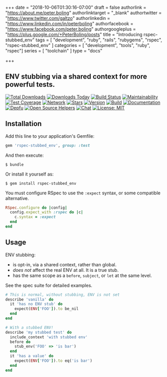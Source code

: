 +++
date = "2018-10-06T01:30:16-07:00"
draft = false
authorlink = "https://about.me/peter.boling"
authorlinktarget = "_blank"
authortwitter = "https://www.twitter.com/galtzo"
authorlinkedin = "https://www.linkedin.com/in/peterboling"
authorfacebook = "https://www.facebook.com/peter.boling"
authorgoogleplus = "https://plus.google.com/+PeterBoling/posts"
title = "Introducing rspec-stubbed_env"
tags = [ "development", "ruby", "rails", "rubygems", "rspec", "rspec-stubbed_env" ]
categories = [ "development", "tools", "ruby", "rspec"]
series = [ "toolchain" ]
type = "docs"

+++

## ENV stubbing via a shared context for more powerful tests.

[![Total Downloads](https://img.shields.io/gem/rt/rspec-stubbed_env.svg)](https://github.com/pboling/rspec-stubbed_env)
[![Downloads Today](https://img.shields.io/gem/rd/rspec-stubbed_env.svg)](https://github.com/pboling/rspec-stubbed_env)
[![Build Status](https://travis-ci.org/pboling/rspec-stubbed_env.svg?branch=master)](https://travis-ci.org/pboling/rspec-stubbed_env)
[![Maintainability](https://api.codeclimate.com/v1/badges/07a1d53634c61154efae/maintainability)](https://codeclimate.com/github/pboling/rspec-stubbed_env/maintainability)
[![Test Coverage](https://api.codeclimate.com/v1/badges/07a1d53634c61154efae/test_coverage)](https://codeclimate.com/github/pboling/rspec-stubbed_env/test_coverage)
[![Network](https://img.shields.io/github/forks/pboling/rspec-stubbed_env.svg?style=social)](https://github.com/pboling/rspec-stubbed_env/network)
[![Stars](https://img.shields.io/github/stars/pboling/rspec-stubbed_env.svg?style=social)](https://github.com/pboling/rspec-stubbed_env/stargazers)
[![Version](https://img.shields.io/gem/v/rspec-stubbed_env.svg)](https://rubygems.org/gems/rspec-stubbed_env)
[![Build](https://img.shields.io/travis/pboling/rspec-stubbed_env.svg)](https://travis-ci.org/pboling/rspec-stubbed_env)
[![Documentation](http://inch-ci.org/github/pboling/rspec-stubbed_env.svg)](http://inch-ci.org/github/pboling/rspec-stubbed_env)
[![Depfu](https://badges.depfu.com/badges/a48948dd503f23a440f2c17910563f43/count.svg)](https://depfu.com/github/pboling/rspec-stubbed_env?project_id=5884)
[![Open Source Helpers](https://www.codetriage.com/pboling/rspec-stubbed_env/badges/users.svg)](https://www.codetriage.com/pboling/rspec-stubbed_env)
[![Chat](https://img.shields.io/gitter/room/pboling/rspec-stubbed_env.svg)](https://gitter.im/pboling/rspec-stubbed_env)
[![License: MIT](https://img.shields.io/badge/License-MIT-green.svg)](https://opensource.org/licenses/MIT)

## Installation

Add this line to your application's Gemfile:

```ruby
gem 'rspec-stubbed_env', group: :test
```

And then execute:

    $ bundle

Or install it yourself as:

    $ gem install rspec-stubbed_env


You must configure RSpec to use the `:expect` syntax, or some compatible alternative.

```ruby
RSpec.configure do |config|
  config.expect_with :rspec do |c|
    c.syntax = :expect
  end
end
```

## Usage

ENV stubbing:
 
  - is opt-in, via a shared context, rather than global.
  - *does not* affect the real ENV at all.  It is a true stub.
  - has the same scope as a `before`, `subject`, or `let` at the same level.

See the spec suite for detailed examples.

```ruby
# This is normal, without stubbing, ENV is not set
describe 'vanilla' do
  it 'has no ENV stub' do
    expect(ENV['FOO']).to be_nil
  end
end

# With a stubbed ENV!
describe 'my stubbed test' do
  include_context 'with stubbed env'
  before do
    stub_env('FOO' => 'is bar')
  end
  it 'has a value' do
    expect(ENV['FOO']).to eq('is bar')
  end
end
```
